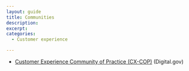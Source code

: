 ```yaml
---
layout: guide
title: Communities
description: 
excerpt: 
categories:
  - Customer experience

---
```


*   [Customer Experience Community of Practice (CX-COP)](https://digital.gov/communities/customer-experience-community/) (Digital.gov)